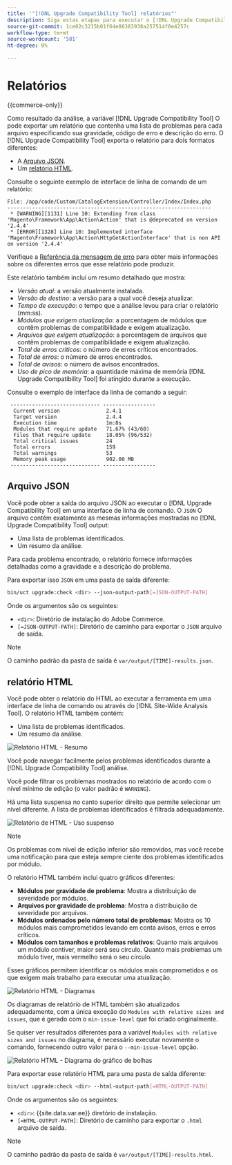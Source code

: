 ```yaml
---
title: '"[!DNL Upgrade Compatibility Tool] relatórios"'
description: Siga estas etapas para executar o [!DNL Upgrade Compatibility Tool] no seu projeto do Adobe Commerce.
source-git-commit: 1ce02c3215b01f64e86383938a257514f0e4257c
workflow-type: tm+mt
source-wordcount: '581'
ht-degree: 0%

---
```



# Relatórios

{{commerce-only}}

Como resultado da análise, a variável [!DNL Upgrade Compatibility Tool] O pode exportar um relatório que contenha uma lista de problemas para cada arquivo especificando sua gravidade, código de erro e descrição do erro. O [!DNL Upgrade Compatibility Tool] exporta o relatório para dois formatos diferentes:

- A [Arquivo JSON](reports.md#json-file).
- Um [relatório HTML](reports.md#html-report).

Consulte o seguinte exemplo de interface de linha de comando de um relatório:

```terminal
File: /app/code/Custom/CatalogExtension/Controller/Index/Index.php
------------------------------------------------------------------
 * [WARNING][1131] Line 10: Extending from class 'Magento\Framework\App\Action\Action' that is @deprecated on version '2.4.4'
 * [ERROR][1328] Line 10: Implemented interface 'Magento\Framework\App\Action\HttpGetActionInterface' that is non API on version '2.4.4'
```

Verifique a [Referência da mensagem de erro](../upgrade-compatibility-tool/error-messages.md) para obter mais informações sobre os diferentes erros que esse relatório pode produzir.

Este relatório também inclui um resumo detalhado que mostra:

- *Versão atual*: a versão atualmente instalada.
- *Versão de destino*: a versão para a qual você deseja atualizar.
- *Tempo de execução*: o tempo que a análise levou para criar o relatório (mm:ss).
- *Módulos que exigem atualização*: a porcentagem de módulos que contêm problemas de compatibilidade e exigem atualização.
- *Arquivos que exigem atualização*: a porcentagem de arquivos que contêm problemas de compatibilidade e exigem atualização.
- *Total de erros críticos*: o número de erros críticos encontrados.
- *Total de erros*: o número de erros encontrados.
- *Total de avisos*: o número de avisos encontrados.
- *Uso de pico de memória*: a quantidade máxima de memória [!DNL Upgrade Compatibility Tool] foi atingido durante a execução.

Consulte o exemplo de interface da linha de comando a seguir:

```terminal
 ----------------------------- ----------------- 
  Current version               2.4.1            
  Target version                2.4.4            
  Execution time                1m:8s            
  Modules that require update   71.67% (43/60)   
  Files that require update     18.05% (96/532)  
  Total critical issues         24               
  Total errors                  159              
  Total warnings                53               
  Memory peak usage             902.00 MB        
 ----------------------------- ----------------- 
```

## Arquivo JSON

Você pode obter a saída do arquivo JSON ao executar o [!DNL Upgrade Compatibility Tool] em uma interface de linha de comando. O `JSON` O arquivo contém exatamente as mesmas informações mostradas no [!DNL Upgrade Compatibility Tool] output:

- Uma lista de problemas identificados.
- Um resumo da análise.

Para cada problema encontrado, o relatório fornece informações detalhadas como a gravidade e a descrição do problema.

Para exportar isso `JSON` em uma pasta de saída diferente:

```bash
bin/uct upgrade:check <dir> --json-output-path[=JSON-OUTPUT-PATH]
```

Onde os argumentos são os seguintes:

- `<dir>`: Diretório de instalação do Adobe Commerce.
- `[=JSON-OUTPUT-PATH]`: Diretório de caminho para exportar o `JSON` arquivo de saída.

>[!NOTE]
>
> O caminho padrão da pasta de saída é `var/output/[TIME]-results.json`.

## relatório HTML

Você pode obter o relatório do HTML ao executar a ferramenta em uma interface de linha de comando ou através do [!DNL Site-Wide Analysis Tool]. O relatório HTML também contém:

- Uma lista de problemas identificados.
- Um resumo da análise.

![Relatório HTML - Resumo](../../assets/upgrade-guide/uct-html-summary.png)

Você pode navegar facilmente pelos problemas identificados durante a [!DNL Upgrade Compatibility Tool] análise.

Você pode filtrar os problemas mostrados no relatório de acordo com o nível mínimo de edição (o valor padrão é `WARNING`).

Há uma lista suspensa no canto superior direito que permite selecionar um nível diferente. A lista de problemas identificados é filtrada adequadamente.

![Relatório de HTML - Uso suspenso](../../assets/upgrade-guide/uct-html-filtered-issues-list.png)

>[!NOTE]
>
> Os problemas com nível de edição inferior são removidos, mas você recebe uma notificação para que esteja sempre ciente dos problemas identificados por módulo.

O relatório HTML também inclui quatro gráficos diferentes:

- **Módulos por gravidade de problema**: Mostra a distribuição de severidade por módulos.
- **Arquivos por gravidade de problema**: Mostra a distribuição de severidade por arquivos.
- **Módulos ordenados pelo número total de problemas**: Mostra os 10 módulos mais comprometidos levando em conta avisos, erros e erros críticos.
- **Módulos com tamanhos e problemas relativos**: Quanto mais arquivos um módulo contiver, maior será seu círculo. Quanto mais problemas um módulo tiver, mais vermelho será o seu círculo.

Esses gráficos permitem identificar os módulos mais comprometidos e os que exigem mais trabalho para executar uma atualização.

![Relatório HTML - Diagramas](../../assets/upgrade-guide/uct-html-diagrams.png)

Os diagramas de relatório de HTML também são atualizados adequadamente, com a única exceção do `Modules with relative sizes and issues`, que é gerado com o `min-issue-level` que foi criado originalmente.

Se quiser ver resultados diferentes para a variável `Modules with relative sizes and issues` no diagrama, é necessário executar novamente o comando, fornecendo outro valor para o `--min-issue-level` opção.

![Relatório HTML - Diagrama do gráfico de bolhas](../../assets/upgrade-guide/uct-html-filtered-diagrams.png)

Para exportar esse relatório HTML para uma pasta de saída diferente:

```bash
bin/uct upgrade:check <dir> --html-output-path[=HTML-OUTPUT-PATH]
```

Onde os argumentos são os seguintes:

- `<dir>`: {{site.data.var.ee}} diretório de instalação.
- `[=HTML-OUTPUT-PATH]`: Diretório de caminho para exportar o `.html` arquivo de saída.

>[!NOTE]
>
> O caminho padrão da pasta de saída é `var/output/[TIME]-results.html`.
